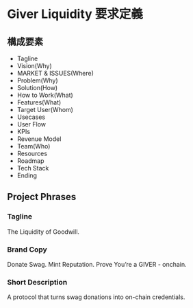 # Giver Liquidity 要求定義

## 構成要素

- Tagline
- Vision(Why)
- MARKET & ISSUES(Where)
- Problem(Why)
- Solution(How)
- How to Work(What)
- Features(What)
- Target User(Whom)
- Usecases
- User Flow
- KPIs
- Revenue Model
- Team(Who)
- Resources
- Roadmap
- Tech Stack
- Ending

## Project Phrases

### Tagline

The Liquidity of Goodwill.

### Brand Copy

Donate Swag.
Mint Reputation.
Prove You’re a GIVER - onchain.

### Short Description

A protocol that turns swag donations into on-chain credentials.
